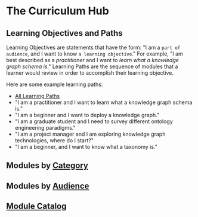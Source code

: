 # The Curriculum Hub

## Learning Objectives and Paths
Learning Objectives are statements that have the form: "I am a `part of audience`, and I want to know `a learning objective`." For example, "I am best described as a _practitioner_ and I want to _learn what a knowledge graph schema is_." Learning Paths are the sequence of modules that a learner would review in order to accomplish their learning objective.

Here are some example learning paths:
* [All Learning Paths](./learning_paths.md)
* "I am a practitioner and I want to learn what a knowledge graph schema is."
* "I am a beginner and I want to deploy a knowledge graph."
* "I am a graduate student and I need to survey different ontology engineering paradigms."
* "I am a project manager and I am exploring knowledge graph technologies, where do I start?"
* "I am a beginner, and I want to know what a taxonomy is."
  
## Modules by [Category](./categories.md)

## Modules by [Audience](./audiences.md)

## [Module Catalog](./curriculum.md)
